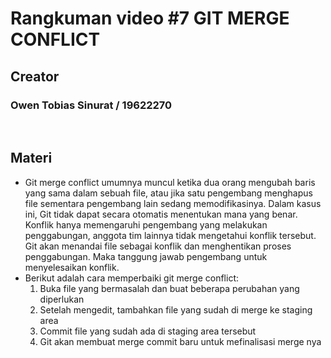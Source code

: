 # Rangkuman video #7 GIT MERGE CONFLICT


## Creator
### Owen Tobias Sinurat / 19622270
<p>&nbsp;</p>


## Materi
- Git merge conflict umumnya muncul ketika dua orang mengubah baris yang sama dalam sebuah file, atau jika satu pengembang menghapus file sementara pengembang lain sedang memodifikasinya. Dalam kasus ini, Git tidak dapat secara otomatis menentukan mana yang benar. Konflik hanya memengaruhi pengembang yang melakukan penggabungan, anggota tim lainnya tidak mengetahui konflik tersebut. Git akan menandai file sebagai konflik dan menghentikan proses penggabungan. Maka tanggung jawab pengembang untuk menyelesaikan konflik.
- Berikut adalah cara memperbaiki git merge conflict:
    1. Buka file yang bermasalah dan buat beberapa perubahan yang diperlukan
    2. Setelah mengedit, tambahkan file yang sudah di merge ke staging area 
    3. Commit file yang sudah ada di staging area tersebut
    4. Git akan membuat merge commit baru untuk mefinalisasi merge nya


